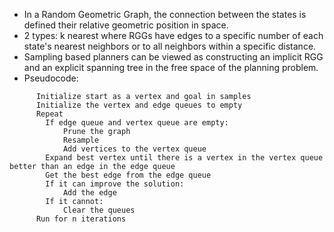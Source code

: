- In a Random Geometric Graph, the connection between the states is defined their relative geometric position in space.
- 2 types: k nearest where RGGs have edges to a specific number of each state's nearest neighbors or to all neighbors within a specific distance.
- Sampling based planners can be viewed as constructing an implicit RGG and an explicit spanning tree in the free space of the planning problem.
- Pseudocode:
```
      Initialize start as a vertex and goal in samples
      Initialize the vertex and edge queues to empty
      Repeat
      	If edge queue and vertex queue are empty:
      		Prune the graph
      		Resample
      		Add vertices to the vertex queue
      	Expand best vertex until there is a vertex in the vertex queue better than an edge in the edge queue
      	Get the best edge from the edge queue
      	If it can improve the solution:
      		Add the edge
      	If it cannot:
      		Clear the queues
      Run for n iterations
 ```
